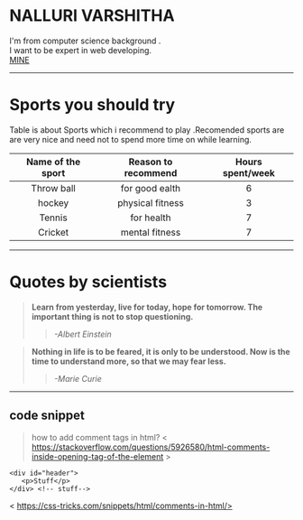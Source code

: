 # NALLURI VARSHITHA
I'm from computer science background . <br>I want to be expert in web developing.<br>
[MINE](https://github.com/varshithanalluri/my2-Nalluri/blob/main/mine.jpeg)

---

# Sports you should try 
Table is about Sports which i recommend to play .Recomended  sports are are very nice and need not to spend more time on  while learning.
 
| Name of the sport  |  Reason to recommend   | Hours spent/week |
| :--------------:    | :--------------:      | :--------------: |
| Throw ball          | for good ealth        | 6                |
| hockey              | physical fitness      |3                 |
| Tennis              | for health            | 7                |
|  Cricket            | mental fitness      | 7                  |

---

# Quotes by scientists
> **Learn from yesterday, live for today, hope for tomorrow. The important thing is not to stop questioning.**
>>    *-Albert Einstein* 

> **Nothing in life is to be feared, it is only to be understood. Now is the time to understand more, so that we may fear less.**
>>    *-Marie Curie*

---
## code snippet


> how to add  comment tags  in html? < https://stackoverflow.com/questions/5926580/html-comments-inside-opening-tag-of-the-element >

```
<div id="header">
   <p>Stuff</p>
</div> <!-- stuff--> 
```
< https://css-tricks.com/snippets/html/comments-in-html/>